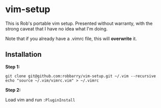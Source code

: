# vim-setup

This is Rob's portable vim setup. Presented without warranty, with the strong caveat that I have no idea what I'm doing.

Note that if you already have a .vimrc file, this will **overwrite** it.

## Installation

**Step 1:**

```
git clone git@github.com:robbarry/vim-setup.git ~/.vim --recursive
echo "source ~/.vim/vimrc.vim" > ~/.vimrc
``` 

**Step 2:**

Load vim and run `:PluginInstall`
